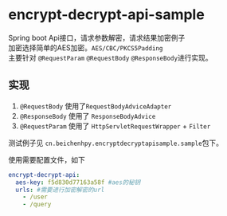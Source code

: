 # encrypt-decrypt-api-sample

Spring boot Api接口，请求参数解密，请求结果加密例子  
加密选择简单的AES加密。`AES/CBC/PKCS5Padding`  
主要针对 `@RequestParam` `@RequestBody` `@ResponseBody`进行实现。

## 实现

1. `@RequestBody` 使用了`RequestBodyAdviceAdapter`
2. `@ResponseBody` 使用了 `ResponseBodyAdvice`
3. `@RequestParam` 使用了 `HttpServletRequestWrapper` + `Filter`


测试例子见 `cn.beichenhpy.encryptdecryptapisample.sample`包下。

使用需要配置文件，如下

```yaml
encrypt-decrypt-api:
  aes-key: f5d830d77163a58f #aes的秘钥
  urls: #需要进行加密解密的url
    - /user
    - /query
```
